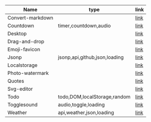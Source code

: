 | Name             | type                          | link                          |
| ---------------- | ----------------------------- | ----------------------------- |
| Convert-markdown |                               | [link](docs/convert-markdown) |
| Countdown        | timer,countdown,audio         | [link](docs/countdown)        |
| Desktop          |                               | [link](docs/desktop)          |
| Drag-and-drop    |                               | [link](docs/drag-and-drop)    |
| Emoji-favicon    |                               | [link](docs/emoji-favicon)    |
| Jsonp            | jsonp,api,github,json,loading | [link](docs/jsonp)            |
| Localstorage     |                               | [link](docs/localstorage)     |
| Photo-watermark  |                               | [link](docs/photo-watermark)  |
| Quotes           |                               | [link](docs/quotes)           |
| Svg-editor       |                               | [link](docs/svg-editor)       |
| Todo             | todo,DOM,localStorage,random  | [link](docs/todo)             |
| Togglesound      | audio,toggle,loading          | [link](docs/togglesound)      |
| Weather          | api,weather,json,loading      | [link](docs/weather)          |
